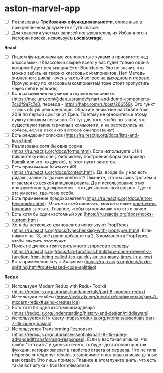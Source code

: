 # aston-marvel-app

- [ ]  Реализованы **Требования к функциональности**, описанные в прикрепленном документе в гугл классе.
- [ ]  Для хранения учетных записей пользователей, их Избранного и Истории поиска, используем **LocalStorage**.

**React**

- [ ]  Пишем функциональные компоненты c хуками в приоритете над классовыми. (Классовый скорее всего у вас будет только один в котором будет реализация Error Boundaries. Это не значит, что можно забить на теорию классовых компонентов. Нет. Методы жизненного цикла - очень частый вопрос на выходном интервью. Прочую инфу по классовым компонентам тоже стоит пропустить через себя и усвоить)
- [ ]  Есть разделение на умные и глупые компоненты (https://medium.com/@dan_abramov/smart-and-dumb-components-7ca2f9a7c7d0, перевод - https://habr.com/ru/post/266559/. Это пункт - лишь общая рекомендация. Обратите внимание на Update from 2019 по первой ссылке от Дэна. Поэтому не относитесь к этому пункту слишком серьезно. Он тут для того, чтобы вы знали, что существуют такие термины в комьюнити, и не растерялись на собесе, если в каком-то вопросе они прозвучат)
- [ ]  Есть рендеринг списков (https://ru.reactjs.org/docs/lists-and-keys.html)
- [ ]  Реализована хотя бы одна форма (https://ru.reactjs.org/docs/forms.html). Если используете UI kit библиотеку или спец. библиотеку построения форм (например, [Formik](https://formik.org/) или что-то другое), то этот пункт зачтется.
- [ ]  Есть применение Контекст API (https://ru.reactjs.org/docs/context.html). Да, вроде бы у нас есть ридакс, зачем тогда нам контекст? Помните, что мы лишь трогаем и играемся со всякой апишкой реакта. Да и использование этих инструментов одновременно - это дискуссионный вопрос. Где-то это уместно, где-то не особо.
- [ ]  Есть применение предохранителя (https://ru.reactjs.org/docs/error-boundaries.html). Можно и свой написать, можно и пакет [react-error-boundary](https://www.npmjs.com/package/react-error-boundary) заюзать. Главное, чтобы вы понимали что это и зачем.
- [ ]  Есть хотя бы один кастомный хук (https://ru.reactjs.org/docs/hooks-custom.html)
- [ ]  Хотя бы несколько компонентов используют PropTypes (https://ru.reactjs.org/docs/typechecking-with-proptypes.html). Если пишите на TS, всё равно добавьте на 2, 3 компонента PropTypes, чтобы закрыть этот пункт.
- [ ]  Поиск не должен триггерить много запросов к серверу (https://ru.reactjs.org/docs/faq-functions.html#how-can-i-prevent-a-function-from-being-called-too-quickly-or-too-many-times-in-a-row)
- [ ]  Есть применение lazy + Suspense (https://ru.reactjs.org/docs/code-splitting.html#route-based-code-splitting)

**Redux**

- [ ]  Используем Modern Redux with Redux Toolkit (https://redux.js.org/tutorials/fundamentals/part-8-modern-redux)
- [ ]  Используем слайсы (https://redux.js.org/tutorials/fundamentals/part-8-modern-redux#using-createslice)
- [ ]  Есть хотя бы одна кастомная мидлвара (https://redux.js.org/understanding/history-and-design/middleware)
- [ ]  Используется RTK Query (https://redux.js.org/tutorials/essentials/part-7-rtk-query-basics)
- [ ]  Используется Transforming Responses (https://redux.js.org/tutorials/essentials/part-8-rtk-query-advanced#transforming-responses). Если у вас такая апишка, что особо “готовить” в данных нечего, то будет достаточно простой функции, которая залезет в свойство ответа от сервера. Что-то типа response ⇒ response.results, в зависимости как ваша апишка данные вам отдаёт. Это лишь пример. Главное в этом пункте знать, что есть такая вот штука - transformResponse.
